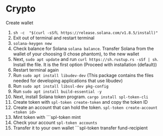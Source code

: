 # Crypto

Create wallet
1. ```sh -c  "$(curl -sSfL https://release.solana.com/v1.8.5/install)"```
2. Exit out of terminal and restart terminal 
3. ```solana-keygen new```
4. Check balance for Solana ```solana balance```. Transfer Solana from the wallet of your choosing (I chose phantom), to the new wallet
5. Next, ```sudo apt update``` and run ```curl https://sh.rustup.rs -sSf | sh```. Install the file. It is the first option (Proceed with installation (default))
6. Restart terminal again
7. Run ```sudo apt install libudev-dev``` (This package contains the files needed for developing applications that use libudev)
8. Run ```sudo apt install libssl-dev pkg-config```
9. Run ```sudo apt install build-essential -y```
10. Next, install Solana token program. ```cargo install spl-token-cli```
11. Create token with ```spl-token create-token``` and copy the token ID 
12. Create an account that can hold the token. ```spl-token create-account <token id>```
13. Mint token with ```spl-token mint <token id> <amount> <account id> 
14. Check your account ```spl-token accounts```
15. Transfer it to your own wallet ```spl-token transfer fund-recipient <token ID> <amount> <phantom wallet address> 
